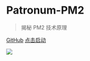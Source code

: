 <!-- ![logo](_media/icon.svg) -->
# Patronum-PM2

> 揭秘 PM2 技术原理

[GitHub](https://github.com/hkc452/patronum-pm2/)
[点击启动](#Patronum-PM2)

![](https://hkc.gitee.io/pics/antihulk.png)